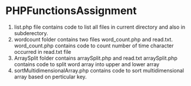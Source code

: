 PHPFunctionsAssignment
======================
1) list.php file contains code to list all files in current directory and also in subderectory.
2) wordcount folder contains two files word_count.php and read.txt. word_count.php contains code to count number of time character
   occurred in read.txt file
3) ArraySplit folder contains arraySplit.php and read.txt 
   arraySplit.php contains code to split word array into upper and lower array
4) sortMultidimensionalArray.php contains code to sort multidimensional array based on perticular key.
